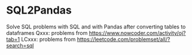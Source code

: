 # SQL2Pandas
Solve SQL problems with SQL and with Pandas after converting tables to dataframes
Qxxx: problems from https://www.nowcoder.com/activity/oj?tab=1
LCxxx: problems from https://leetcode.com/problemset/all/?search=sql
